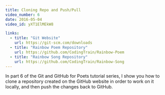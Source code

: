 ```yaml
---
title: Cloning Repo and Push/Pull
video_number: 6
date: 2016-05-04
video_id: yXT1ElMEkW8

links:
  - title: "Git Website"
    url: https://git-scm.com/downloads
  - title: "Rainbow Poem Repository"
    url: https://github.com/CodingTrain/Rainbow-Poem
  - title: "Rainbow Song Repository"
    url: https://github.com/CodingTrain/Rainbow-Song
---
```


In part 6 of the Git and GitHub for Poets tutorial series, I show you how to clone a repository created on the GitHub website in order to work on it locally, and then push the changes back to GitHub.
